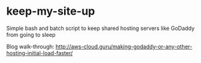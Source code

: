 # keep-my-site-up
Simple bash and batch script to keep shared hosting servers like GoDaddy from going to sleep

Blog walk-through: http://aws-cloud.guru/making-godaddy-or-any-other-hosting-initial-load-faster/
